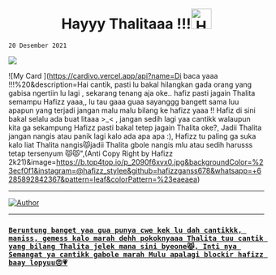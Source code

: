 <h1 align="center">Hayyy Thalitaaa !!!<img src="https://user-images.githubusercontent.com/1303154/88677602-1635ba80-d120-11ea-84d8-d263ba5fc3c0.gif" width="40px" alt="Hamlo"><br></h1>

```
20 Desember 2021
```
![](https://komarev.com/ghpvc/?username=hafizzganss678&label=README)


![My Card ](https://cardivo.vercel.app/api?name=Di baca yaaa !!!%20&description=Hai cantik, pasti lu bakal hilangkan gada orang yang gabisa ngertiin lu lagi , sekarang tenang aja oke.. hafiz pasti jagain Thalita semampu Hafizz yaaa,, lu tau gaaa guaa sayanggg bangett sama luu apapun yang terjadi jangan malu malu bilang ke hafizz yaaa !! Hafiz di sini bakal selalu ada buat litaaa >_< , jangan sedih lagi yaa cantikk walaupun kita ga sekampung Hafizz pasti bakal tetep jagain Thalita oke?, Jadii Thalita jangan nangis atau panik lagi kalo ada apa apa :), Hafizz tu paling ga suka kalo liat Thalita nangis😾jadii Thalita gbole nangis mlu atau sedih harusss tetap tersenyum 😾😾",(Anti Copy Right by Hafizz 2k21)&image=https://b.top4top.io/p_2090f6xvx0.jpg&backgroundColor=%23ecf0f1&instagram=@hafizz_stylee&github=hafizzganss678&whatsapp=+6285892842367&pattern=leaf&colorPattern=%23eaeaea)

___

<p align="center">

  <a href="https://github.com/hafizzganss678"><img title="Author" src="https://img.shields.io/badge/Author-Hafizz-red.svg?style=for-the-badge&logo=github" /></a>



</p>

___

### [`Beruntung banget yaa gua punya cwe kek lu dah cantikkk, maniss, gemess kalo marah dehh pokoknyaaa Thalita tuu cantik yang bilang Thalita jelek mana sini byeone😾, Inti nya Semangat ya cantikk gabole marah Mulu apalagi blockir hafizz baay lopyuu😠💗`](https://wa.me/6285892842367?text=Hayy+fizz)